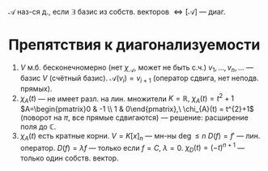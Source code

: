 $\mathscr{A}$ наз-ся д., если $\exists$ базис из собств. векторов $\iff [\mathscr{A}]$ — диаг.
# Препятствия к диагонализуемости

1. $V$ м.б. бесконечномерно (нет $\chi_{\mathscr{A}}$, может не быть с.ч.)
	$v_{1}, \dots, v_{n},\dots$ — базис $V$ (счётный базис). $\mathscr{A}(v_{i})=v_{i+1}$ (оператор сдвига, нет неподв. прямых).
2. $\chi_{A}(t)$ — не имеет разл. на лин. множители
	$K=\mathbb{R},\ \chi_{A}(t)=t^{2}+1$
	$A=\begin{pmatrix}0 & -1 \\ 1 & 0\end{pmatrix},\ \chi_{A}(t) = t^{2}+1$ (поворот на $\pi$, все прямые сдвигаются) — решение: расширение поля до $\mathbb{C}$.
3. $\chi_{A}(t)$ есть кратные корни.
	$V=K[x]_{n}$ — мн-ны $\deg\leq n$
	$D(f)=f'$ — лин. оператор.
	$D(f)=\lambda f$ — только если $f=C,\ \lambda=0$.
	$\chi_{D}(t)=(-t)^{n+1}$ — только один собств. вектор.
